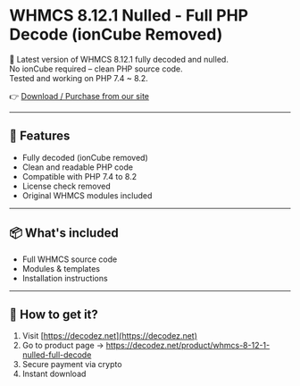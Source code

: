 # WHMCS 8.12.1 Nulled - Full PHP Decode (ionCube Removed)

🚀 Latest version of WHMCS 8.12.1 fully decoded and nulled.  
No ionCube required – clean PHP source code.  
Tested and working on PHP 7.4 ~ 8.2.

👉 [Download / Purchase from our site](https://decodez.net/product/whmcs-8-12-1-nulled-full-decode)

---

## 🔧 Features
- Fully decoded (ionCube removed)
- Clean and readable PHP code
- Compatible with PHP 7.4 to 8.2
- License check removed
- Original WHMCS modules included

---

## 📦 What's included
- Full WHMCS source code
- Modules & templates
- Installation instructions

---

## 🛒 How to get it?

1. Visit [https://decodez.net](https://decodez.net)
2. Go to product page -> https://decodez.net/product/whmcs-8-12-1-nulled-full-decode
3. Secure payment via crypto
4. Instant download
